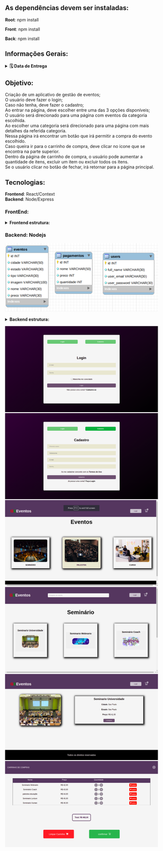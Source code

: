 ## As dependências devem ser instaladas:

<b>Root</b>: npm install

<b>Front</b>: npm install

<b>Back</b>: npm install

## Informações Gerais:

<details>
  <summary>
    <strong>🗓 Data de Entrega</strong>
  </summary><br>
  
  - Este projeto é individual;
  - Serão `7 dias de projeto;
  - Data de entrega para avaliação final do projeto: `03/08/2022 15:00`.

</details>

## Objetivo:

Criação de um aplicativo de gestão de eventos; <br/>
O usuário deve fazer o login; <br/>
Caso não tenha, deve fazer o cadastro; <br/>
Ao entrar na página, deve escolher entre uma das 3 opções disponíveis; <br/>
O usuário será direcionado para uma página com eventos da categoria escolhida. <br/>
Ao escolher uma categoria será direcionado para uma página com mais detalhes da referida categoria. <br/>
Nessa página irá encontrar um botão que irá permitir a compra do evento escolhido. <br/>
Caso queira ir para o carrinho de compra, deve clicar no icone que se encontra na parte superior. <br/>
Dentro da página de carrinho de compra, o usuário pode aumentar a quantidade de itens, excluir um item ou excluir todos os itens. <br/>
Se o usuário clicar no botão de fechar, irá retornar para a página principal. <br/>

## Tecnologias:

<b>Frontend</b>: React/Context
<br/>
<b>Backend</b>: Node/Express

### FrontEnd:

<details>
  <summary>
    <strong>Frontend estrutura:</strong>
  </summary><br>
  <ul>
    <li>Events</li>
    <li>EventsDetails</li>
    <li>Home</li>
    <li>MainLogin</li>
    <li>ShoppingCart</li>
  </ul>
</details>

### Backend: Nodejs

![Diagrama de ER](./imgs/database.png)

<details>
  <summary>
    <strong>Backend estrutura:</strong>
  </summary><br>
  <ul>
  <li>Model</li>
  <li>Service</li>
  <li>Controller</li>
  <li>Middleware</li>
  <li>Route</li>
  </ul>
</details>

![Login](./imgs/login.png) <br/>
![Cadastro](./imgs/cadastro.png) <br/>
![Pagina Principal](./imgs/pg-princ.png) <br/>
![Pagina Events](./imgs/events.png) <br/>
![Pagina Events Details](./imgs/events-details.png) <br/>
![Shopping Cart](./img/../imgs/shopping-cart1.png) <br/>
